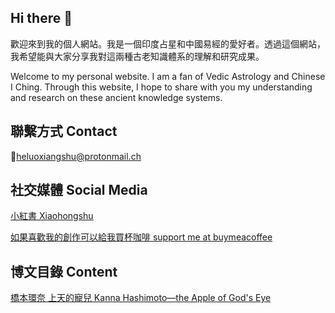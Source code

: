 ## Hi there 👋

歡迎來到我的個人網站。我是一個印度占星和中國易經的愛好者。透過這個網站，我希望能與大家分享我對這兩種古老知識體系的理解和研究成果。

Welcome to my personal website. I am a fan of Vedic Astrology and Chinese I Ching. Through this website, I hope to share with you my understanding and research on these ancient knowledge systems.

## 聯繫方式 Contact
📮heluoxiangshu@protonmail.ch

## 社交媒體 Social Media
[小紅書 Xiaohongshu](https://www.xiaohongshu.com/user/profile/614710d700000000020211da?xhsshare=CopyLink&appuid=614710d700000000020211da&apptime=1680941008)

[如果喜歡我的創作可以給我買杯咖啡 support me at buymeacoffee](https://www.buymeacoffee.com/Jyotisha/)

## 博文目錄 Content

[橋本環奈 上天的寵兒 Kanna Hashimoto—the Apple of God's Eye](https://github.com/HeLuoXiangShu/Kanna-Hashimoto-the-Apple-of-God-s-Eye/blob/main/README.md)


